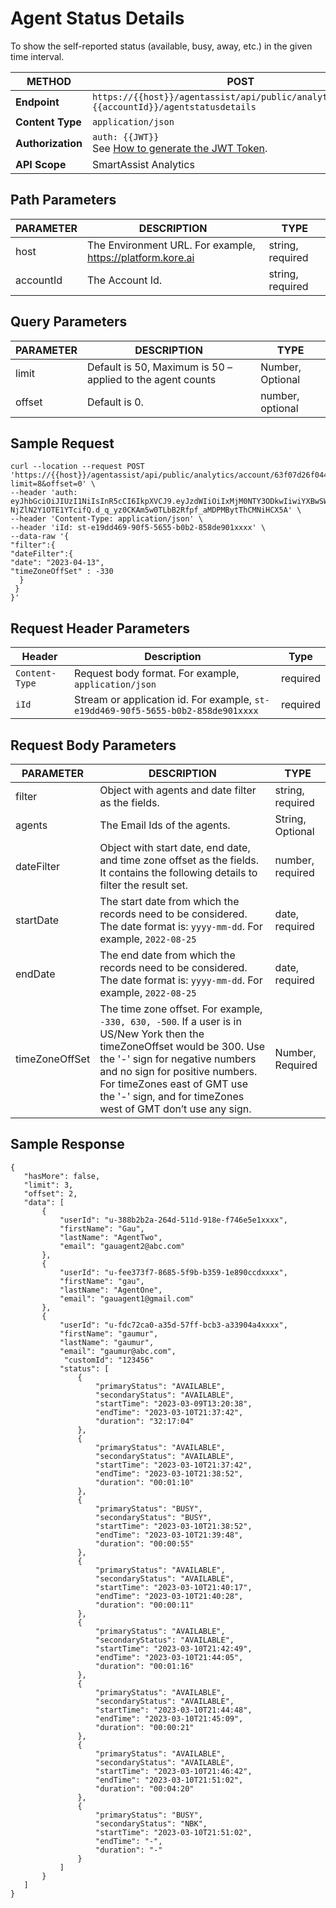 # Agent Status Details

To show the self-reported status (available, busy, away, etc.) in the given time interval.

| **METHOD**   | **POST**                                                                                   |
|--------------|---------------------------------------------------------------------------------------------|
| **Endpoint** | `https://{{host}}/agentassist/api/public/analytics/account/`<br>`{{accountId}}/agentstatusdetails` |
| **Content Type** | `application/json`                                                            |
| **Authorization** | `auth: {{JWT}}`<br>See [How to generate the JWT Token](../automation/api-introduction.md#generating-the-jwt-token).  |
| **API Scope** | SmartAssist Analytics                                                                       |

## Path Parameters

| **PARAMETER** | **DESCRIPTION**                                          | **TYPE**            |
|---------------|----------------------------------------------------------|---------------------|
| host          | The Environment URL. For example, https://platform.kore.ai | string, required    |
| accountId     | The Account Id.                                          | string, required    |

## Query Parameters

| **PARAMETER** | **DESCRIPTION**                                         | **TYPE**         |
|---------------|---------------------------------------------------------|------------------|
| limit         | Default is 50, Maximum is 50 – applied to the agent counts | Number, Optional |
| offset        | Default is 0.                                           | number, optional |

## Sample Request

```
curl --location --request POST 'https://{{host}}/agentassist/api/public/analytics/account/63f07d26f04465685df4xxxx/agentstatusdetails?limit=8&offset=0' \
--header 'auth: eyJhbGciOiJIUzI1NiIsInR5cCI6IkpXVCJ9.eyJzdWIiOiIxMjM0NTY3ODkwIiwiYXBwSWQiOiJjcy1iMDIzM2M2Ny0zMjJlLTVkMWEtOWZiNy0z
NjZlN2Y1OTE1YTcifQ.d_q_yz0CKAm5w0TLbB2Rfpf_aMDPMBytThCMNiHCX5A' \
--header 'Content-Type: application/json' \
--header 'iId: st-e19dd469-90f5-5655-b0b2-858de901xxxx' \
--data-raw '{
"filter":{
"dateFilter":{
"date": "2023-04-13",
"timeZoneOffSet" : -330
  }
 }
}'
```

## Request Header Parameters

| **Header**      | **Description**                         | **Type**                         |
|------------------|-----------------------------------------|-------------------------------------------|
| `Content-Type`  | Request body format. For example, `application/json` |  required                      |
| `iId`           | Stream or application id. For example, `st-e19dd469-90f5-5655-b0b2-858de901xxxx`    | required |

## Request Body Parameters

| **PARAMETER**      | **DESCRIPTION**                                                                                                                                            | **TYPE**        |
|--------------------|------------------------------------------------------------------------------------------------------------------------------------------------------------|-----------------|
| filter             | Object with agents and date filter as the fields.                                                                                                           | string, required|
| agents             | The Email Ids of the agents.                                                                                                                                | String, Optional|
| dateFilter         | Object with start date, end date, and time zone offset as the fields. It contains the following details to filter the result set.                           | number, required|
| startDate          | The start date from which the records need to be considered. The date format is: `yyyy-mm-dd`. For example, `2022-08-25`                                    | date, required  |
| endDate            | The end date from which the records need to be considered. The date format is: `yyyy-mm-dd`. For example, `2022-08-25`                                      | date, required  |
| timeZoneOffSet     | The time zone offset. For example, `-330, 630, -500`. If a user is in US/New York then the timeZoneOffset would be 300. Use the '-' sign for negative numbers and no sign for positive numbers. For timeZones east of GMT use the '-' sign, and for timeZones west of GMT don’t use any sign. | Number, Required|

## Sample Response

```
{
   "hasMore": false,
   "limit": 3,
   "offset": 2,
   "data": [
       {
           "userId": "u-388b2b2a-264d-511d-918e-f746e5e1xxxx",
           "firstName": "Gau",
           "lastName": "AgentTwo",
           "email": "gauagent2@abc.com"
       },
       {
           "userId": "u-fee373f7-8685-5f9b-b359-1e890ccdxxxx",
           "firstName": "gau",
           "lastName": "AgentOne",
           "email": "gauagent1@gmail.com"
       },
       {
           "userId": "u-fdc72ca0-a35d-57ff-bcb3-a33904a4xxxx",
           "firstName": "gaumur",
           "lastName": "gaumur",
           "email": "gaumur@abc.com",
            "customId": "123456"
           "status": [
               {
                   "primaryStatus": "AVAILABLE",
                   "secondaryStatus": "AVAILABLE",
                   "startTime": "2023-03-09T13:20:38",
                   "endTime": "2023-03-10T21:37:42",
                   "duration": "32:17:04"
               },
               {
                   "primaryStatus": "AVAILABLE",
                   "secondaryStatus": "AVAILABLE",
                   "startTime": "2023-03-10T21:37:42",
                   "endTime": "2023-03-10T21:38:52",
                   "duration": "00:01:10"
               },
               {
                   "primaryStatus": "BUSY",
                   "secondaryStatus": "BUSY",
                   "startTime": "2023-03-10T21:38:52",
                   "endTime": "2023-03-10T21:39:48",
                   "duration": "00:00:55"
               },
               {
                   "primaryStatus": "AVAILABLE",
                   "secondaryStatus": "AVAILABLE",
                   "startTime": "2023-03-10T21:40:17",
                   "endTime": "2023-03-10T21:40:28",
                   "duration": "00:00:11"
               },
               {
                   "primaryStatus": "AVAILABLE",
                   "secondaryStatus": "AVAILABLE",
                   "startTime": "2023-03-10T21:42:49",
                   "endTime": "2023-03-10T21:44:05",
                   "duration": "00:01:16"
               },
               {
                   "primaryStatus": "AVAILABLE",
                   "secondaryStatus": "AVAILABLE",
                   "startTime": "2023-03-10T21:44:48",
                   "endTime": "2023-03-10T21:45:09",
                   "duration": "00:00:21"
               },
               {
                   "primaryStatus": "AVAILABLE",
                   "secondaryStatus": "AVAILABLE",
                   "startTime": "2023-03-10T21:46:42",
                   "endTime": "2023-03-10T21:51:02",
                   "duration": "00:04:20"
               },
               {
                   "primaryStatus": "BUSY",
                   "secondaryStatus": "NBK",
                   "startTime": "2023-03-10T21:51:02",
                   "endTime": "-",
                   "duration": "-"
               }
           ]
       }
   ]
}
```